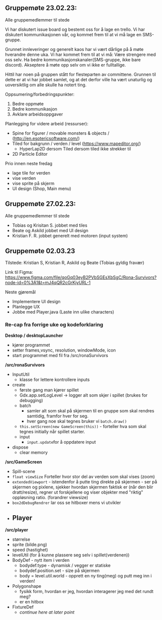 ## Gruppemøte 23.02.23:

Alle gruppemedlemmer til stede 

Vi har diskutert issue board og bestemt oss for å lage en trello.
Vi har diskutert kommunikasjonen vår, og kommet frem til at vi må lage en SMS-gruppe.

Grunnet innleveringer og generelt kaos har vi vært dårlige på å møte hverandre denne uka. Vi har kommet frem til at vi må:
    Være strengere med oss selv.
    Ha bedre kommunikasjonskanaler(SMS-gruppe, ikke bare discord).
    Akseptere å møte opp selv om vi ikke er fulltallige.

Hittil har noen på gruppen stått for flesteparten av committene. Grunnen til dette er at vi har jobbet samlet, og at det derfor ville ha vært unaturlig og uoversiktlig om alle skulle ha notert ting.


Oppsumering/forbedringspunkter:
1. Bedre oppmøte
2. Bedre kommunikasjon
3. Avklare arbeidsoppgaver


Planlegging for videre arbeid (ressurser):
- Spine for figurer / movable monsters & objects /  (http://en.esotericsoftware.com/)
- Tiled for bakgrunn / verden / level (https://www.mapeditor.org/)
    - HyperLap2D dersom Tiled dersom tiled ikke strekker til
- 2D Particle Editor 


Prio innen neste fredag
- lage tile for verden
- vise verden 
- vise sprite på skjerm 
- UI design (Shop, Main menu)


## Gruppemøte 27.02.23:

Alle gruppemedlemmer til stede 

- Tobias og Krisitan S. jobbet med tiles
- Beate og Askild jobbet med UI design
- Kristian F. R. jobbet generelt med motoren (input system)


## Gruppemøte 02.03.23

Tilstede: Kristian S, Kristian R, Askild og Beate (Tobias gyldig fravær)

Link til Figma: https://www.figma.com/file/qoGq03eyB2PVbSGEsXbSgC/Rona-Survivors?node-id=0%3A1&t=mJ4qQR2cGrKjyURL-1

Neste gjøremål
-  Implementere UI design
-  Planlegge UX 
- Jobbe med Player.java (Laste inn ulike characters)


### Re-cap fra forrige uke og kodeforklaring

**Desktop / desktopLauncher**
- kjører programmet
- setter frames,vsync, resolution, windowMode, icon
- start programmet med fil fra /src/ronaSurvivors

**/src/ronaSurvivors**
- InputUtil
    - klasse for lettere kontrollere inputs 
- create
    - første gang man kjører spillet
    - Gdx.app.setLogLevel -> logger alt som skjer i spillet (brukes for debugging)
    - batch
        - samler alt som skal på skjermen til en gruppe som skal rendres samtidig, framfor hver for seg.
        - hver gang noe skal tegnes bruker vi `batch.draw()`
    - `this.setScreen(new GameScreen(this))` - forteller hva som skal tegnes initially når spillet starter.
    - input
        - `input.update`for å oppdatere input
- dispose
    - clear memory   

**/src/GameScreen**
- Spill-scene
- `float viewSize` Forteller hvor stor del av verden som skal vises (zoom)
- `extendedViewport` - istendenfor å putte ting direkte på skjermen - ser på skjermen og pixlene, sjekker hvordan skjermen faktisk er (når den blir dratt/resize), regner ut forskjellene og viser objekter med "riktig" oppløsning ratio. (forandrer viewsize)
- `box2dDebugRendrer` lar oss se hitboxer mens vi utvikler
- Player
    - 

**/src/player**
- størrelse
- sprite (bilde.png)
- speed  (hastighet)
- levelUtil (for å kunne plassere seg selv i spillet(verdenen))
- BodyDef - nytt item i verden
    - bodydef.type - dynamisk / vegger er statiske
    - bodydef.position.set - size på skjermen
    - body = level.util.world - opprett en ny ting(meg) og putt meg inn i verden!
- Polygonshape 
    - fysikk form, hvordan er jeg, hvordan interagerer jeg med det rundt meg?
    - er en hitbox
- FixtureDef 
    - *continue here at later point* 
